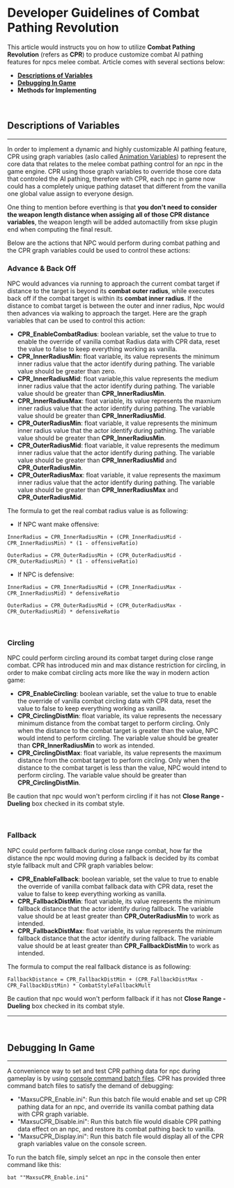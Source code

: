 #  Developer Guidelines of Combat Pathing Revolution
This article would instructs you on how to utilize **Combat Pathing Revolution** (refers as **CPR**) to produce customize combat AI pathing features for npcs melee combat. Article comes with several sections below:
* [**Descriptions of Variables**](#descriptions-of-variables)
* [**Debugging In Game**](#debugging-in-game)
* **Methods for Implementing**

<br/> 

## Descriptions of Variables
---  
In order to implement a dynamic and highly customizable AI pathing feature, CPR using graph variables (aslo called [Animation Variables](https://www.creationkit.com/index.php?title=List_of_Animation_Variables)) to represent the core data that relates to the melee combat pathing control for an npc in the game engine. CPR using those graph variables to override those core data that controled the AI pathing, therefore with CPR, each npc in game now could has a completely unique pathing dataset that different from the vanilla one global value assign to everyone design.  

One thing to mention before everthing is that **you don't need to consider the weapon length distance when assiging all of those CPR distance variables**, the weapon length will be added automactilly from skse plugin end when computing the final result.

Below are the actions that NPC would perform during combat pathing and the CPR graph variables could be used to control these actions:

### Advance & Back Off
NPC would advances via running to approach the current combat target if distance to the target is beyond its **combat outer radius**, while executes back off if the combat target is within its **combat inner radius**. If the distance to combat target is between the outer and inner radius, Npc would then advances via walking to approach the target.
Here are the graph variables that can be used to control this action:
* **CPR_EnableCombatRadius**: boolean variable, set the value to true to enable the override of vanilla combat Radius data with CPR data, reset the value to false to keep everything working as vanilla.
*  **CPR_InnerRadiusMin**: float variable, its value represents the minimum inner radius value that the actor identify during pathing. The variable value should be greater than zero.
*  **CPR_InnerRadiusMid**: float variable,this value represents the medium inner radius value that the actor identify during pathing.  The variable value should be greater than **CPR_InnerRadiusMin**.
*  **CPR_InnerRadiusMax**: float variable, its value represents the maxnium inner radius value that the actor identify during pathing. The variable value should be greater than **CPR_InnerRadiusMid**.
*  **CPR_OuterRadiusMin**: float variable, it value represents the minimum inner radius value that the actor identify during pathing. The variable value should be greater than **CPR_InnerRadiusMin**.
*  **CPR_OuterRadiusMid**: float variable, it value represents the medimum inner radius value that the actor identify during pathing. The variable value should be greater than **CPR_InnerRadiusMid** and **CPR_OuterRadiusMin**.
*  **CPR_OuterRadiusMax**: float variable, it value represents the maximum inner radius value that the actor identify during pathing. The variable value should be greater than **CPR_InnerRadiusMax** and **CPR_OuterRadiusMid**.  

The formula to get the real combat radius value is as following:

* If NPC want make offensive:
```
InnerRadius = CPR_InnerRadiusMin + (CPR_InnerRadiusMid - CPR_InnerRadiusMin) * (1 - offensiveRatio)

OuterRadius = CPR_OuterRadiusMin + (CPR_OuterRadiusMid - CPR_OuterRadiusMin) * (1 - offensiveRatio)
```

* If NPC is defensive:
```
InnerRadius = CPR_InnerRadiusMid + (CPR_InnerRadiusMax - CPR_InnerRadiusMid) * defensiveRatio

OuterRadius = CPR_OuterRadiusMid + (CPR_OuterRadiusMax - CPR_OuterRadiusMid) * defensiveRatio
```  
<br/> 

### Circling
NPC could perform circling around its combat target during close range combat. CPR has introduced min and max distance restriction for circling, in order to make combat circling acts more like the way in modern action game:
* **CPR_EnableCircling**: boolean variable, set the value to true to enable the override of vanilla combat circling data with CPR data, reset the value to false to keep everything working as vanilla.
* **CPR_CirclingDistMin**: float variable, its value represents the necessary minimum distance from the combat target to perform circling. Only when the distance to the combat target is greater than the value, NPC would intend to perform circling. The variable value should be greater than **CPR_InnerRadiusMin** to work as intended.
*  **CPR_CirclingDistMax**: float variable, its value represents the maximum distance from the combat target to perform circling. Only when the distance to the combat target is less than the value, NPC would intend to perform circling. The variable value should be greater than **CPR_CirclingDistMin**.  
  
Be caution that npc would won't perform circling if it has not **Close Range - Dueling** box checked in its combat style.  

<br/>   

### Fallback
NPC could perform fallback during close range combat, how far the distance the npc would moving during a fallback is decided by its combat style fallback mult and CPR graph variables below:  
* **CPR_EnableFallback**: boolean variable, set the value to true to enable the override of vanilla combat fallback data with CPR data, reset the value to false to keep everything working as vanilla.
*  **CPR_FallbackDistMin**: float variable, its value represents the minimum fallback distance that the actor identify during fallback. The variable value should be at least greater than **CPR_OuterRadiusMin** to work as intended.
*  **CPR_FallbackDistMax**: float variable, its value represents the minimum fallback distance that the actor identify during fallback. The variable value should be at least greater than **CPR_FallbackDistMin** to work as intended.

The formula to comput the real fallback distance is as following:
```
FallbackDistance = CPR_FallbackDistMin + (CPR_FallbackDistMax - CPR_FallbackDistMin) * CombatStyleFallbackMult 
```

Be caution that npc would won't perform fallback if it has not **Close Range - Dueling** box checked in its combat style.  

---
<br/> 

## Debugging In Game
---
A convenience way to set and test CPR pathing data for npc during gameplay is by using [console command batch files](https://skyrimcommands.com/command/bat). CPR has provided three command batch files to satisfy the demand of debugging:
* "MaxsuCPR_Enable.ini": Run this batch file would enable and set up CPR pathing data for an npc, and override its vanilla combat pathing data with CPR graph variable.
*  "MaxsuCPR_Disable.ini": Run this batch file would disable CPR pathing data effect on an npc, and restore its combat pathing back to vanilla.
*  "MaxsuCPR_Display.ini": Run this batch file would display all of the CPR graph variables value on the console screen.

To run the batch file, simply selcet an npc in the console then enter command like this:
```
bat ""MaxsuCPR_Enable.ini"
```
